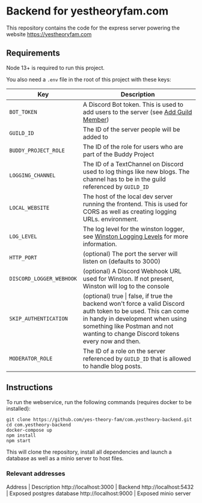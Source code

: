 # Backend for yestheoryfam.com

This repository contains the code for the express server powering the website https://yestheoryfam.com

## Requirements

Node 13+ is required to run this project.

You also need a `.env` file in the root of this project with these keys:

| Key                      | Description                                                                                                                                                                                                                           |
| ------------------------ | ------------------------------------------------------------------------------------------------------------------------------------------------------------------------------------------------------------------------------------- |
| `BOT_TOKEN`              | A Discord Bot token. This is used to add users to the server (see [Add Guild Member](https://discordapp.com/developers/docs/resources/guild#add-guild-member))                                                                        |
| `GUILD_ID`               | The ID of the server people will be added to                                                                                                                                                                                          |
| `BUDDY_PROJECT_ROLE`     | The ID of the role for users who are part of the Buddy Project                                                                                                                                                                        |
| `LOGGING_CHANNEL`        | The ID of a TextChannel on Discord used to log things like new blogs. The channel has to be in the guild referenced by `GUILD_ID`                                                                                                     |
| `LOCAL_WEBSITE`          | The host of the local dev server running the frontend. This is used for CORS as well as creating logging URLs. environment.                                                                                                           |
| `LOG_LEVEL`              | The log level for the winston logger, see [Winston Logging Levels](https://github.com/winstonjs/winston#logging-levels) for more information.                                                                                         |
| `HTTP_PORT`              | (optional) The port the server will listen on (defaults to 3000)                                                                                                                                                                      |
| `DISCORD_LOGGER_WEBHOOK` | (optional) A Discord Webhook URL used for Winston. If not present, Winston will log to the console                                                                                                                                    |
| `SKIP_AUTHENTICATION`    | (optional) true \| false, if true the backend won't force a valid Discord auth token to be used. This can come in handy in development when using something like Postman and not wanting to change Discord tokens every now and then. |
| `MODERATOR_ROLE`         | The ID of a role on the server referenced by `GUILD_ID` that is allowed to handle blog posts.                                                                                                                                         |

## Instructions

To run the webservice, run the following commands (requires docker to be installed):

```
git clone https://github.com/yes-theory-fam/com.yestheory-backend.git
cd com.yestheory-backend
docker-compose up
npm install
npm start
```

This will clone the repository, install all dependencies and launch a database as well as a minio server to host files.

### Relevant addresses

Address | Description
http://localhost:3000 | Backend
http://localhost:5432 | Exposed postgres database
http://localhost:9000 | Exposed minio server
